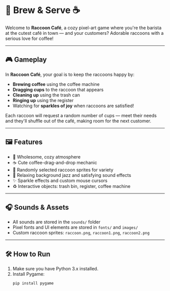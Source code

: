 # 🦝 Brew & Serve ☕

Welcome to **Raccoon Café**, a cozy pixel-art game where you're the barista at the cutest café in town — and your customers? Adorable raccoons with a serious love for coffee!

---

## 🎮 Gameplay

In **Raccoon Café**, your goal is to keep the raccoons happy by:

- **Brewing coffee** using the coffee machine
- **Dragging cups** to the raccoon that appears
- **Cleaning up** using the trash can
- **Ringing up** using the register
- Watching for **sparkles of joy** when raccoons are satisfied!

Each raccoon will request a random number of cups — meet their needs and they'll shuffle out of the café, making room for the next customer.

---

## 🖼️ Features

- 🌟 Wholesome, cozy atmosphere  
- ☕ Cute coffee-drag-and-drop mechanic  
- 🦝 Randomly selected raccoon sprites for variety  
- 🎵 Relaxing background jazz and satisfying sound effects  
- ✨ Sparkle effects and custom mouse cursors  
- ♻️ Interactive objects: trash bin, register, coffee machine

---

## 🎧 Sounds & Assets

- All sounds are stored in the `sounds/` folder  
- Pixel fonts and UI elements are stored in `fonts/` and `images/`  
- Custom raccoon sprites: `raccoon.png`, `raccoon1.png`, `raccoon2.png`

---

## 🛠️ How to Run

1. Make sure you have Python 3.x installed.
2. Install Pygame:
   ```bash
   pip install pygame
